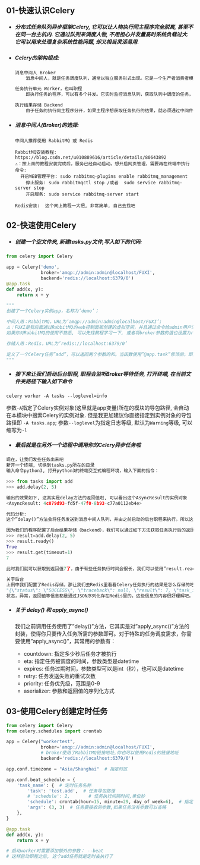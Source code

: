 ## 01-快速认识Celery

- ##### 分布式任务队列异步框架Celery, 它可以让人物执行同主程序完全脱离, 甚至不在同一台主机内. 它通过队列来调度人物, 不用担心并发量高时系统负载过大. 它可以用来处理复杂系统性能问题, 却又相当灵活易用.

- ##### Celery的架构组成:

  ```reStructuredText
  消息中间人 Broker
      消息中间人，就是任务调度队列，通常以独立服务形式出现。它是一个生产者消费者模式，即主程序将任务放入队列中，而后台职程则会从队列中取出任务并执行。任务可以按顺序调度，也可以按计划时间调度。Celery组件本身并不提供队列服务，你需要集成第三方消息中间件。Celery推荐的有RabbitMQ和Redis，另外也支持MongoDB、SQLAlchemy、Memcached等，但不推荐。
  
  任务执行单元 Worker，也叫职程
      即执行任务的程序，可以有多个并发。它实时监控消息队列，获取队列中调度的任务，并执行它。
  
  执行结果存储 Backend
      由于任务的执行同主程序分开，如果主程序想获取任务执行的结果，就必须通过中间件存储。同消息中间人一样，存储也可以使用RabbitMQ、Redis、MongoDB、SQLAlchemy、Memcached等，建议使用带持久化功能的存储中间件。另外，并非所有的任务执行都需要保存结果，这个模块可以不配置。
  ```

- ##### 消息中间人(Broker)的选择:

  ```
  中间人推荐使用 RabbitMQ 或 Redis
  
  RabbitMQ安装教程: https://blog.csdn.net/u010889616/article/details/80643892
  ⚠️：按上面的教程安装完成后，服务已经自动启动。想开启网页管理，需要再在终端中执行命令:
  	开启WEB管理平台: sudo rabbitmq-plugins enable rabbitmq_management
      停止服务: sudo rabbitmqctl stop /或者  sudo service rabbitmq-server stop
      开启服务: sudo service rabbitmq-server start
  
  Redis安装:  这个网上教程一大把, 非常简单, 自己去找吧
  ```



## 02-快速使用Celery

- ##### 创建一个空文件夹, 新建tasks.py文件,写入如下的代码:

```python
from celery import Celery

app = Celery('demo',
             broker='amqp://admin:admin@localhost/FUXI',
             backend='redis://localhost:6379/0')
@app.task
def add(x, y):
    return x + y

"""
创建了一个Celery实例app，名称为’demo’；

中间人用：RabbitMQ，URL为’amqp://admin:admin@localhost/FUXI’;
⚠️：FUXI是我后面通过RabbitMQ的web控制面板创建的虚拟空间，并且通过命令给admin用户添加了该空间的使用权限
如果你对RabbitMQ的使用不熟悉, 可以先找教程学习一下, 或者将broker参数的值也设置为redis数据库的链接地址

存储人用：Redis，URL为’redis://localhost:6379/0’

定义了一个Celery任务”add”，可以返回两个参数的和。当函数使用”@app.task”修饰后，即为可被Celery调度的任务。注意⚠️: 在使用“@app.task” 装饰具体的任务时, task千万别写成了tasks
"""
```

- ##### 接下来让我们启动后台职程, 职程会监听Broker等待任务, 打开终端, 在当前文件夹路径下输入如下命令

```shell
celery worker -A tasks --loglevel=info
```

参数`-A`指定了Celery实例对象(这里就是app变量)所在的模块的导包路径, 会自动在本模块中搜索Celery的实例对象. 但是我更加建议你直接指定到实例对象的导包路径即 `-A tasks.app`; 参数`--loglevel`为指定日志等级, 默认为`Warning`等级, 可以缩写为`-l`

- ##### 最后就是在另外一个进程中调用你的Celery异步任务啦

```python
现在，让我们发些任务出来吧
新开一个终端, 切换到tasks.py所在的目录
输入命令python3, 打开python3的终端交互式编程环境，输入下面的指令：

>>> from tasks import add
>>> add.delay(2, 5)

输出的效果如下, 这其实是delay方法的返回值啦, 可以看出这个AsyncResult的实例对象
<AsyncResult: 4c079d93-fd5f-47f0-8b93-c77a0112eb4e>

代码分析:
这个”delay()”方法会将任务发送到消息中间人队列，并由之前启动的后台职程来执行。所以这时Python控制台上只会返回”AsyncResult”信息。如果你看下之前启动职程的终端窗口，你会看到多了一条日志”Task tasks.add[4c079d93-fd5f-47f0-8b93-c77a0112eb4e] succeeded in 0.0211374238133s: 7″。说明”add”任务已经被调度并执行成功，并且返回7。

因为我们的程序配置了后台结果存储（backend），我们可以通过如下方法获取任务执行后的返回值：
>>> result=add.delay(2, 5)
>>> result.ready()
True
>>> result.get(timeout=1)
7

此时我们就可以获取到返回值7了，由于有些任务执行时间会很长，我们可以使用”result.ready()”方法来检查任务是否执行完成。如果之前我们没有配置backend存储，那么刚才的调用会抛异常。

关于后台
上例中我们配置了Redis存储，那让我们去Redis里看看Celery任务执行的结果是怎么存储的吧。通过”keys celery*”，可以查到所有属于celery的键值。celery是一个任务一条记录啊，而且键值上带着任务的UUID。让我们查看刚才执行的那条记录的值吧，结果如下：
"{\"status\": \"SUCCESS\", \"traceback\": null, \"result\": 7, \"task_id\": \"4c079d93-fd5f-47f0-8b93-c77a0112eb4e\", \"children\": []}"
状态，异常，返回值等信息都是通过JSON序列化存在Redis里的，这些信息的内容很好理解吧。
```

- ##### 关于 delay() 和 apply_async()

  我们之前调用任务使用了”delay()”方法，它其实是对”apply_async()”方法的封装，使得你只要传入任务所需的参数即可。对于特殊的任务调度需求，你需要使用”apply_async()”，其常用的参数有：

  - countdown: 指定多少秒后任务才被执行
  - eta: 指定任务被调度的时间，参数类型是datetime
  - expires: 任务过期时间，参数类型可以是int（秒），也可以是datetime
  - retry: 任务发送失败的重试次数
  - priority: 任务优先级，范围是0-9
  - aserializer: 参数和返回值的序列化方式



## 03-使用Celery创建定时任务

```python
from celery import Celery
from celery.schedules import crontab

app = Celery("workertest",
             broker='amqp://admin:admin@localhost/FUXI',  
             # broker使用了RabbitMQ链接地址,你也可以使用Redis的链接地址
             backend='redis://localhost:6379/0')

app.conf.timezone = "Asia/Shanghai"  # 指定时区

app.conf.beat_schedule = {
    'task_name': {  # 定时任务名称
        'task': 'test.add',  # 任务导包路径
        # 'schedule': 2,       # 任务执行间隔时间,单位秒
        'schedule': crontab(hour=15, minute=29, day_of_week=6),  # 指定特定的时间执行
        'args': (3, 3)  # 任务要接收的参数,如果任务没有参数可以省略
    },
}

@app.task
def add(x, y):
    return x + y

# 启动worker时需要添加额外的参数： --beat
# 这样启动职程之后, 这个add任务就是定时去执行了
```


